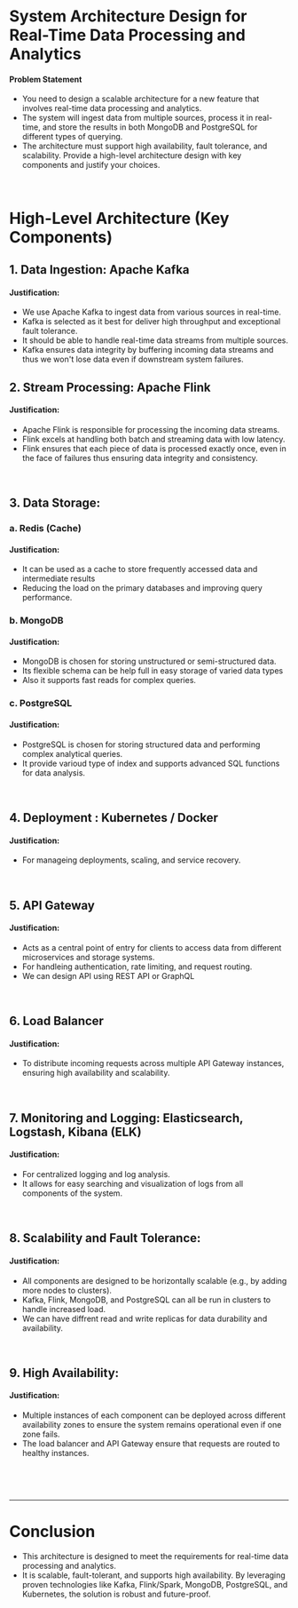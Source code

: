 # System Architecture Design for Real-Time Data Processing and Analytics

#### Problem Statement

- You need to design a scalable architecture for a new feature that involves real-time data processing and analytics.
- The system will ingest data from multiple sources, process it in real-time, and store the results in both MongoDB and PostgreSQL for different types of querying.
- The architecture must support high availability, fault tolerance, and scalability. Provide a high-level architecture design with key components and justify your choices.

&nbsp;

# High-Level Architecture (Key Components)

## 1. Data Ingestion: Apache Kafka
#### Justification:
  - We use Apache Kafka to ingest data from various sources in real-time.
  - Kafka is selected as it best for deliver high throughput and exceptional fault tolerance.
  - It should be able to handle real-time data streams from multiple sources.
  - Kafka ensures data integrity by buffering incoming data streams and thus we won't lose data even if downstream system failures.

## 2. Stream Processing: Apache Flink
#### Justification:
  - Apache Flink is responsible for processing the incoming data streams.
  - Flink excels at handling both batch and streaming data with low latency.
  - Flink ensures that each piece of data is processed exactly once, even in the face of failures thus ensuring data integrity and consistency.

&nbsp;

## 3. Data Storage:
### a. Redis (Cache)
#### Justification:
  - It can be used as a cache to store frequently accessed data and intermediate results
  - Reducing the load on the primary databases and improving query performance.

### b. MongoDB
#### Justification:
  - MongoDB is chosen for storing unstructured or semi-structured data.
  - Its flexible schema can be help full in easy storage of varied data types
  - Also it supports fast reads for complex queries.

### c. PostgreSQL
#### Justification:
  - PostgreSQL is chosen for storing structured data and performing complex analytical queries.
  - It provide varioud type of index and supports advanced SQL functions for data analysis.

&nbsp;

## 4. Deployment : Kubernetes / Docker
#### Justification:
  - For manageing deployments, scaling, and service recovery.

&nbsp;

## 5. API Gateway
#### Justification:
  - Acts as a central point of entry for clients to access data from different microservices and storage systems.
  - For handleing authentication, rate limiting, and request routing.
  - We can design API using REST API or GraphQL

&nbsp;

## 6. Load Balancer
#### Justification:
  - To distribute incoming requests across multiple API Gateway instances, ensuring high availability and scalability.

&nbsp;

## 7. Monitoring and Logging: Elasticsearch, Logstash, Kibana (ELK)
#### Justification:
  - For centralized logging and log analysis.
  - It allows for easy searching and visualization of logs from all components of the system.

&nbsp;

## 8. Scalability and Fault Tolerance:
#### Justification:
  - All components are designed to be horizontally scalable (e.g., by adding more nodes to clusters).
  - Kafka, Flink, MongoDB, and PostgreSQL can all be run in clusters to handle increased load.
  - We can have diffrent read and write replicas for data durability and availability.

&nbsp;

## 9. High Availability:
#### Justification:
  - Multiple instances of each component can be deployed across different availability zones to ensure the system remains operational even if one zone fails.
  - The load balancer and API Gateway ensure that requests are routed to healthy instances.

&nbsp;

&nbsp;

---

# Conclusion
 - This architecture is designed to meet the requirements for real-time data processing and analytics.
 - It is scalable, fault-tolerant, and supports high availability. By leveraging proven technologies like Kafka, Flink/Spark, MongoDB, PostgreSQL, and Kubernetes, the solution is robust and future-proof.